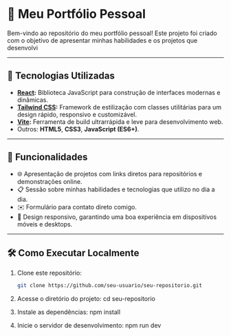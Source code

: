 # 🌟 Meu Portfólio Pessoal

Bem-vindo ao repositório do meu portfólio pessoal! Este projeto foi criado com o objetivo de apresentar minhas habilidades e os projetos que desenvolvi

---

## 🚀 Tecnologias Utilizadas

- **[React](https://reactjs.org/):** Biblioteca JavaScript para construção de interfaces modernas e dinâmicas.  
- **[Tailwind CSS](https://tailwindcss.com/):** Framework de estilização com classes utilitárias para um design rápido, responsivo e customizável.  
- **[Vite](https://vitejs.dev/):** Ferramenta de build ultrarrápida e leve para desenvolvimento web.  
- Outros: **HTML5**, **CSS3**, **JavaScript (ES6+)**.

---

## 📑 Funcionalidades

- 🌐 Apresentação de projetos com links diretos para repositórios e demonstrações online.  
- 📋 Sessão sobre minhas habilidades e tecnologias que utilizo no dia a dia.  
- ✉️ Formulário para contato direto comigo.  
- 🎨 Design responsivo, garantindo uma boa experiência em dispositivos móveis e desktops.  

---

## 🛠️ Como Executar Localmente

1. Clone este repositório:  
   ```bash
   git clone https://github.com/seu-usuario/seu-repositorio.git


2. Acesse o diretório do projeto:
cd seu-repositorio

3. Instale as dependências:
npm install

4. Inicie o servidor de desenvolvimento:
npm run dev
